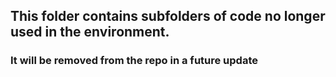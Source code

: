 ## This folder contains subfolders of code no longer used in the environment.  

### It will be removed from the repo in a future update
